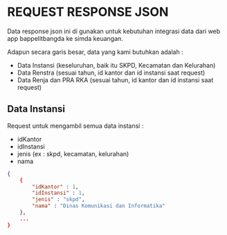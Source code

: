 # REQUEST RESPONSE JSON
Data response json ini di gunakan untuk kebutuhan integrasi data dari web app bappelitbangda ke simda keuangan.

Adapun secara garis besar, data yang kami butuhkan adalah :
- Data Instansi (keseluruhan, baik itu SKPD, Kecamatan dan Kelurahan)
- Data Renstra (sesuai tahun, id kantor dan id instansi saat request)
- Data Renja dan PRA RKA (sesuai tahun, id kantor dan id instansi saat request)

## Data Instansi
Request untuk mengambil semua data instansi :
- idKantor
- idInstansi
- jenis (ex : skpd, kecamatan, kelurahan)
- nama

```json
{
    {
        "idKantor" : 1,
        "idInstansi" : 1,
        "jenis" : "skpd",
        "nama" : "Dinas Komunikasi dan Informatika"
    },
    ...
}
```
